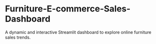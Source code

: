 # Furniture-E-commerce-Sales-Dashboard
A dynamic and interactive Streamlit dashboard to explore online furniture sales trends.
